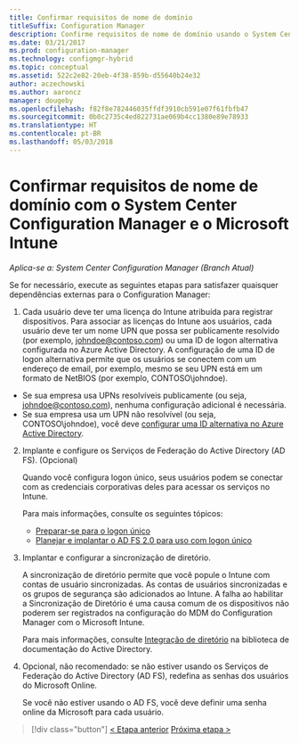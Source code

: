 ```yaml
---
title: Confirmar requisitos de nome de domínio
titleSuffix: Configuration Manager
description: Confirme requisitos de nome de domínio usando o System Center Configuration Manager.
ms.date: 03/21/2017
ms.prod: configuration-manager
ms.technology: configmgr-hybrid
ms.topic: conceptual
ms.assetid: 522c2e82-20eb-4f38-859b-d55640b24e32
author: aczechowski
ms.author: aaroncz
manager: dougeby
ms.openlocfilehash: f82f8e782446035ffdf3910cb591e07f61fbfb47
ms.sourcegitcommit: 0b0c2735c4ed822731ae069b4cc1380e89e78933
ms.translationtype: HT
ms.contentlocale: pt-BR
ms.lasthandoff: 05/03/2018
---
```

# <a name="confirm-domain-name-requirements-with-system-center-configuration-manager-and-microsoft-intune"></a>Confirmar requisitos de nome de domínio com o System Center Configuration Manager e o Microsoft Intune

*Aplica-se a: System Center Configuration Manager (Branch Atual)*

Se for necessário, execute as seguintes etapas para satisfazer quaisquer dependências externas para o Configuration Manager:

1. Cada usuário deve ter uma licença do Intune atribuída para registrar dispositivos. Para associar as licenças do Intune aos usuários, cada usuário deve ter um nome UPN que possa ser publicamente resolvido (por exemplo, johndoe@contoso.com) ou uma ID de logon alternativa configurada no Azure Active Directory. A configuração de uma ID de logon alternativa permite que os usuários se conectem com um endereço de email, por exemplo, mesmo se seu UPN está em um formato de NetBIOS (por exemplo, CONTOSO\johndoe).

  - Se sua empresa usa UPNs resolvíveis publicamente (ou seja, johndoe@contoso.com), nenhuma configuração adicional é necessária.
  - Se sua empresa usa um UPN não resolvível (ou seja, CONTOSO\johndoe), você deve [configurar uma ID alternativa no Azure Active Directory](https://azure.microsoft.com/documentation/articles/active-directory-aadconnect-get-started-custom/#pages-under-the-section-sync).

2.  Implante e configure os Serviços de Federação do Active Directory (AD FS). (Opcional)

     Quando você configura logon único, seus usuários podem se conectar com as credenciais corporativas deles para acessar os serviços no Intune.

     Para mais informações, consulte os seguintes tópicos:
    -   [Preparar-se para o logon único](http://go.microsoft.com/fwlink/?LinkID=271124)
    -   [Planejar e implantar o AD FS 2.0 para uso com logon único](http://go.microsoft.com/fwlink/?LinkID=271125)

3.  Implantar e configurar a sincronização de diretório.

     A sincronização de diretório permite que você popule o Intune com contas de usuário sincronizadas. As contas de usuários sincronizadas e os grupos de segurança são adicionados ao Intune. A falha ao habilitar a Sincronização de Diretório é uma causa comum de os dispositivos não poderem ser registrados na configuração do MDM do Configuration Manager com o Microsoft Intune.

     Para mais informações, consulte [Integração de diretório](http://go.microsoft.com/fwlink/?LinkID=271120) na biblioteca de documentação do Active Directory.

4.  Opcional, não recomendado: se não estiver usando os Serviços de Federação do Active Directory (AD FS), redefina as senhas dos usuários do Microsoft Online.

     Se você não estiver usando o AD FS, você deve definir uma senha online da Microsoft para cada usuário.

> [!div class="button"]
[< Etapa anterior](create-mdm-collection.md)  [Próxima etapa >](configure-intune-subscription.md)
